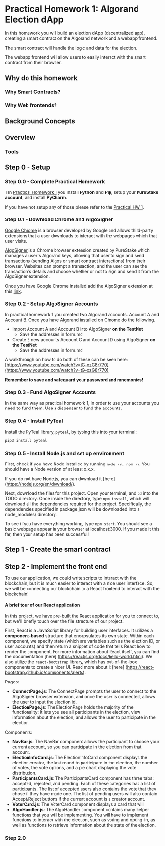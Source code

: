 # Practical Homework 1: Algorand Election dApp      
 In this homework you will build an election dApp (decentralized app), creating a smart contract on the Algorand network and a webapp frontend.    
    
The smart contract will handle the logic and data for the election.    
    
The webapp frontend will allow users to easily interact with the smart contract from their browser.    
  
## Why do this homework   

### Why Smart Contracts?  
  
### Why Web frontends?  
  
  
## Background Concepts  

  ## Overview  
  
  ### Tools

    
## Step 0 - Setup  
  
### Step 0.0 - Complete Practical Homework

1 In [Practical Homework 1](https://github.com/PennCIS233/Practical-HW1) you install **Python** and **Pip**, setup your **PureStake account**, and install **PyCharm**.
      
If you have not setup any of those please refer to the [Practical HW 1](https://github.com/PennCIS233/Practical-HW1).  
      
### Step 0.1 - Download Chrome and AlgoSigner  
  
[Google Chrome](https://www.google.com/chrome) is a browser developed by Google and allows third-party extensions that a user downloads to interact with the webpages which that user visits.      
      
[AlgoSigner](https://www.purestake.com/technology/algosigner/) is a Chrome browser extension created by PureStake which manages a user's Algorand keys, allowing that user to sign and send transactions (sending Algos or smart contract interactions) from their browser. Websites can prompt a transaction, and the user can see the transaction's details and choose whether or not to sign and send it from the AlgoSigner extension.    
    
Once you have Google Chrome installed add the AlgoSigner extension at this [link](https://chrome.google.com/webstore/detail/algosigner/kmmolakhbgdlpkjkcjkebenjheonagdm?hl=en-US).
    
### Step 0.2 - Setup AlgoSigner Accounts  
  
 In practical homework 1 you created two Algorand accounts. Account A and Account B. Once you have Algorand installed on Chrome do the following.    
    
 - Import Account A and Account B into AlgoSigner **on the TestNet**    
   - Save the addresses in form.md    
 - Create 2 new accounts Account C and Account D using AlgoSigner **on the TestNet**    
   - Save the addresses in form.md    
    
A walkthrough on how to do both of these can be seen here:    
[https://www.youtube.com/watch?v=tG-xzG8r770](https://www.youtube.com/watch?v=tG-xzG8r770)    
    
**Remember to save and safeguard your password and mnemonics!**  
  ### Step 0.3 - Fund AlgoSigner Accounts    
 In the same way as practical homework 1, in order to use your accounts you need to fund them. Use a [dispenser](https://bank.testnet.algorand.network/) to fund the accounts.  
  
### Step 0.4 - Install PyTeal

Install the PyTeal library, `pyteal`, by typing this into your terminal:

```bash
pip3 install pyteal
```


### Step 0.5 - Install Node.js and set up environment

First, check if you have Node installed by running `node -v; npm -v`. You should have a Node version of at least x.x.x.

If you do not have Node.js, you can download it [here] (https://nodejs.org/en/download/).

Next, download the files for this project. Open your terminal, and `cd` into the TODO directory. Once inside the directory, type `npm install`, which will download all the dependencies required for the project. Specifically, the dependencies specified in package.json will be downloaded into a node_modules/ directory.

To see i fyou have everything working, type `npm start`. You should see a basic webpage appear in your browser at localhost:3000. If you made it this far, then your setup has been successful!

## Step 1 - Create the smart contract


## Step 2 - Implement the front end

To use our application, we could write scripts to interact with the blockchain, but it is much easier to interact with a nice user interface. So, we will be connecting our blockchain to a React frontend to interact with the blockchain!

#### A brief tour of our React application

In this project, we have pre-built the React application for you to connect to, but we'll briefly touch over the file structure of our project. 

First, React is a JavaScript library for building user interfaces. It utilizes a **component-based** structure that encapsulates its own state. Within each component, we specify state (which are variables such as the election ID, or user accounts) and then return a snippet of code that tells React how to render the component. For more information about React itself, you can find the documentation [here] (https://reactjs.org/docs/hello-world.html). We also utilize the `react-bootstrap` library, which has out-of-the-box components to create a nicer UI. Read more about it [here] (https://react-bootstrap.github.io/components/alerts).

Pages:
- **ConnectPage.js**: The ConnectPage prompts the user to connect to the AlgoSigner browser extension, and once the user is connected, allows the user to input the election id. 
- **ElectionPage.js**: The ElectionPage holds the majority of the functionality: it lets you see all participants in the election, view information about the election, and allows the user to participate in the election.

Components:
- **NavBar.js**: The NavBar component allows the participant to choose your current account, so you can participate in the election from that account.
- **ElectionInfoCard.js**: The ElectionInfoCard component displays the election creator, the last round to participate in the election, the number of votes, the vote options, and a pie chart displaying the vote distribution.
- **ParticipantsCard.js**: The ParticipantsCard component has three tabs: accepted, rejected, and pending. Each of these categories has a list of participants. The list of accepted users also contains the vote that they chose if they have made one. The list of pending users will also contain Accept/Reject buttons if the current account is a creator account. 
- **VoterCard.js**: The VoterCard component displays a card that will 
- **AlgoHandler.js**: The AlgoHandler component contains many helper functions that you will be implementing. You will have to implement functions to interact with the election, such as voting and opting-in, as well as functions to retrieve information about the state of the election.


### Step 2.0

